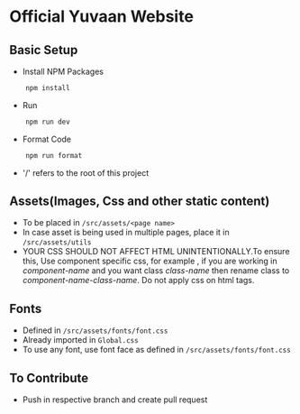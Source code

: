# Official Yuvaan Website

## Basic Setup

- Install NPM Packages

```sh
    npm install
```

- Run

```sh
    npm run dev
```

- Format Code

```sh
    npm run format
```

- '/' refers to the root of this project

## Assets(Images, Css and other static content)

- To be placed in `/src/assets/<page name>`
- In case asset is being used in multiple pages, place it in `/src/assets/utils`
- YOUR CSS SHOULD NOT AFFECT HTML UNINTENTIONALLY.To ensure this, Use component specific css, for example , if you are working in _component-name_ and you want class _class-name_ then rename class to _component-name-class-name_. Do not apply css on html tags.

## Fonts

- Defined in `/src/assets/fonts/font.css`
- Already imported in `Global.css`
- To use any font, use font face as defined in `/src/assets/fonts/font.css`

## To Contribute

- Push in respective branch and create pull request
